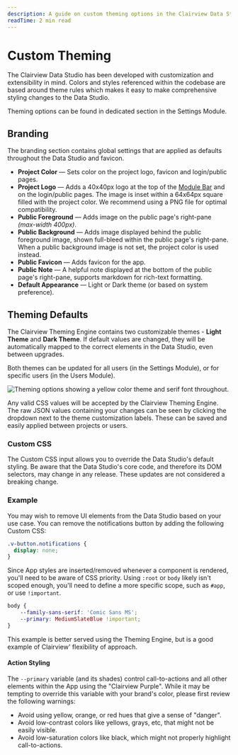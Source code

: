 ```yaml
---
description: A guide on custom theming options in the Clairview Data Studio.
readTime: 2 min read
---
```


# Custom Theming

The Clairview Data Studio has been developed with customization and extensibility in mind. Colors and styles referenced
within the codebase are based around theme rules which makes it easy to make comprehensive styling changes to the Data
Studio.

Theming options can be found in dedicated section in the Settings Module.

## Branding

The branding section contains global settings that are applied as defaults throughout the Data Studio and favicon.

- **Project Color** — Sets color on the project logo, favicon and login/public pages.
- **Project Logo** — Adds a 40x40px logo at the top of the
  [Module Bar](/user-guide/overview/data-studio-app#_1-module-bar) and on the login/public pages. The image is inset
  within a 64x64px square filled with the project color. We recommend using a PNG file for optimal compatibility.
- **Public Foreground** — Adds image on the public page's right-pane _(max-width 400px)_.
- **Public Background** — Adds image displayed behind the public foreground image, shown full-bleed within the public
  page's right-pane. When a public background image is not set, the project color is used instead.
- **Public Favicon** — Adds favicon for the app.
- **Public Note** — A helpful note displayed at the bottom of the public page's right-pane, supports markdown for
  rich-text formatting.
- **Default Appearance** — Light or Dark theme (or based on system preference).

## Theming Defaults

The Clairview Theming Engine contains two customizable themes - **Light Theme** and **Dark Theme**. If default values are
changed, they will be automatically mapped to the correct elements in the Data Studio, even between upgrades.

Both themes can be updated for all users (in the Settings Module), or for specific users (in the Users Module).

![Theming options showing a yellow color theme and serif font throughout.](https://marketing.clairview.app/assets/6f4a2cb4-2998-4fcd-bac2-17e6bf8f81a4.png)

Any valid CSS values will be accepted by the Clairview Theming Engine. The raw JSON values containing your changes can be
seen by clicking the dropdown next to the theme customization labels. These can be saved and easily applied between
projects or users.

### Custom CSS

The Custom CSS input allows you to override the Data Studio's default styling. Be aware that the Data Studio's core
code, and therefore its DOM selectors, may change in any release. These updates are not considered a breaking change.

### Example

You may wish to remove UI elements from the Data Studio based on your use case. You can remove the notifications button
by adding the following Custom CSS:

```css
.v-button.notifications {
  display: none;
}
```

Since App styles are inserted/removed whenever a component is rendered, you'll need to be aware of CSS priority. Using
`:root` or `body` likely isn't scoped enough, you'll need to define a more specific scope, such as `#app`, or use
`!important`.

```css
body {
	--family-sans-serif: 'Comic Sans MS';
	--primary: MediumSlateBlue !important;
}
```

This example is better served using the Theming Engine, but is a good example of Clairview' flexibility of approach.

#### Action Styling

The `--primary` variable (and its shades) control call-to-actions and all other elements within the App using the
"Clairview Purple". While it may be tempting to override this variable with your brand's color, please first review the
following warnings:

- Avoid using yellow, orange, or red hues that give a sense of "danger".
- Avoid low-contrast colors like yellows, grays, etc, that might not be easily visible.
- Avoid low-saturation colors like black, which might not properly highlight call-to-actions.

